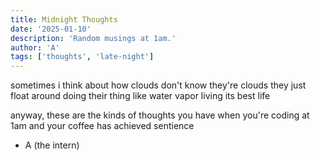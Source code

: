 ```yaml
---
title: Midnight Thoughts
date: '2025-01-10'
description: 'Random musings at 1am.'
author: 'A'
tags: ['thoughts', 'late-night']
---
```


sometimes i think about how clouds don't know they're clouds
they just float around doing their thing
like water vapor living its best life

anyway, these are the kinds of thoughts you have when you're coding at 1am
and your coffee has achieved sentience

- A (the intern)
